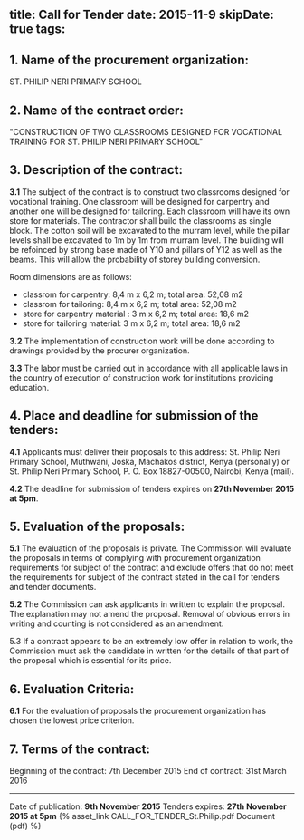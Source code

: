 title: Call for Tender
date: 2015-11-9
skipDate: true
tags:
---
## 1. Name of the procurement organization:
ST. PHILIP NERI PRIMARY SCHOOL

## 2. Name of the contract order:
"CONSTRUCTION OF TWO CLASSROOMS DESIGNED FOR VOCATIONAL TRAINING FOR ST. PHILIP NERI PRIMARY SCHOOL"

## 3. Description of the contract:
**3.1** The subject of the contract is to construct two classrooms designed for vocational training. One classroom will be designed for carpentry and another one will be designed for tailoring. Each classroom will have its own store for materials. The contractor shall build the classrooms as single block. The cotton soil will be excavated to the murram level, while the pillar levels shall be excavated to 1m by 1m from murram level. The building will be refoinced by strong base made of Y10 and pillars of Y12 as well as the beams. This will allow the probability of storey building conversion.

Room dimensions are as follows:
* classrom for carpentry: 8,4 m x 6,2 m; total area: 52,08 m2
* classrom for tailoring: 8,4 m x 6,2 m; total area: 52,08 m2
* store for carpentry material : 3 m x 6,2 m; total area: 18,6 m2
* store for tailoring material: 3 m x 6,2 m; total area: 18,6 m2

**3.2** The implementation of construction work will be done according to drawings provided by the procurer organization.

**3.3** The labor must be carried out in accordance with all applicable laws in the country of execution of construction work for institutions providing education.

## 4. Place and deadline for submission of the tenders:
**4.1** Applicants must deliver their proposals to this address: St. Philip Neri Primary School, Muthwani, Joska, Machakos district, Kenya (personally) or St. Philip Neri Primary School, P. O. Box 18827-00500, Nairobi, Kenya (mail).

**4.2** The deadline for submission of tenders expires on **27th November 2015 at 5pm**.

## 5. Evaluation of the proposals:
**5.1** The evaluation of the proposals is private. The Commission will evaluate the proposals in terms of complying with procurement organization requirements for subject of the contract and exclude offers that do not meet the requirements for subject of the contract stated in the call for tenders and tender documents.

**5.2** The Commission can ask applicants in written to explain the proposal. The explanation may not amend the proposal. Removal of obvious errors in writing and counting is not considered as an amendment.

5.3 If a contract appears to be an extremely low offer in relation to work, the 
Commission must ask the candidate in written for the details of that part of the proposal which is essential for its price.

## 6. Evaluation Criteria:
**6.1** For the evaluation of proposals the procurement organization has chosen the lowest price criterion.

## 7. Terms of the contract:
Beginning of the contract: 7th December 2015
End of contract: 31st March 2016

-----------

Date of publication: **9th November 2015**
Tenders expires: **27th November 2015 at 5pm**
{% asset_link CALL_FOR_TENDER_St.Philip.pdf Document (pdf) %}

